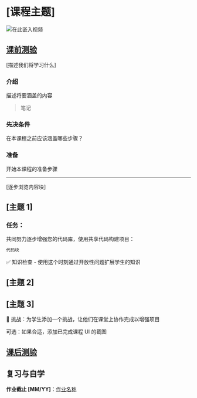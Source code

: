 # [课程主题]

![在此嵌入视频](video-url)

## [课前测验](quiz-url)

[描述我们将学习什么]

### 介绍

描述将要涵盖的内容

> 笔记

### 先决条件

在本课程之前应该涵盖哪些步骤？

### 准备

开始本课程的准备步骤

---

[逐步浏览内容块]

## [主题 1]

### 任务：

共同努力逐步增强您的代码库，使用共享代码构建项目：

```html
代码块
```

✅ 知识检查 - 使用这个时刻通过开放性问题扩展学生的知识

## [主题 2]

## [主题 3]

🚀 挑战：为学生添加一个挑战，让他们在课堂上协作完成以增强项目

可选：如果合适，添加已完成课程 UI 的截图

## [课后测验](quiz-url)

## 复习与自学

**作业截止 [MM/YY]**：[作业名称](assignment.md)
